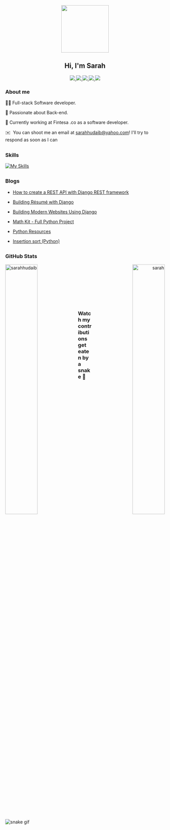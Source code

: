 <div id="header" align="center">
  <img src="https://media.giphy.com/media/NgurY1o4z080Jfoyzw/giphy.gif" width="150"/>
  <h2 align="center">Hi, I'm Sarah</h2>
  <div>
    <a href="https://www.linkedin.com/in/sarah-hudaib-2298a5184">
      <img src="https://img.shields.io/badge/LinkedIn-pink?style=for-the-badge&logo=linkedin&logoColor=black" />
    </a>
    <a href="https://sarahthedeveloper.hashnode.dev/">
      <img src="https://img.shields.io/badge/HashNode-pink?style=for-the-badge&logo=hashnode&logoColor=black" />
    </a>
    <a href="mailto:sarahhudaib744@gmail.com">
      <img src="https://img.shields.io/badge/Gmail-pink?style=for-the-badge&logo=gmail&logoColor=black"/>
    </a>
    <a href="https://my-portfolio-dialaabulkhail.vercel.app/">
      <img src="https://img.shields.io/badge/Portfolio-pink?style=for-the-badge"/>
    <a href="https://www.instagram.com/sarah01001000/">
      <img src="https://img.shields.io/badge/Instagram-pink?style=for-the-badge"/>
    </a>
    </a>
</div>
  <img src="https://komarev.com/ghpvc/?username=sarahhudaib&style=flat-square&color=pink" alt=""/>
</div>

<h3> About me </h3>

👩‍💻 Full-stack Software developer.

🤍 Passionate about Back-end.
  
🌱 Currently working at Fintesa .co as a software developer.

✉️ &nbsp;You can shoot me an email at sarahhudaib@yahoo.com! I'll try to respond as soon as I can

<h2></h2>
<h3> Skills </h3>

[![My Skills](https://skillicons.dev/icons?i=react,html,css,python,javascript,nodejs,nextjs,tailwind,heroku,django,docker,github,vscode,md,netlify,postgres,tensorflow&perline=10)](https://skillicons.dev)


<h2></h2>
<div></div>
<h3>Blogs</h3>

- [How to create a REST API with Django REST framework](https://sarahthedeveloper.hashnode.dev/how-to-create-a-rest-api-with-django-rest-framework)

- [Building Résumé with Django](https://sarahthedeveloper.hashnode.dev/building-resume-with-django)

- [Building Modern Websites Using Django](https://sarahthedeveloper.hashnode.dev/building-modern-websites-using-django)

- [Math Kit - Full Python Project](https://sarahthedeveloper.hashnode.dev/math-kit-full-python-project)

- [Python Resources](https://sarahthedeveloper.hashnode.dev/python-resources)
  
- [Insertion sort (Python)](https://sarahthedeveloper.hashnode.dev/insertion-sort-python)

<h2></h2>
<h2></h2>
<div></div>
<h3>GitHub Stats</h3>

<p align="left"><img width="45%" align="left" src="https://github-readme-stats.vercel.app/api?username=sarahhudaib&show_icons=true&include_all_commits=true&theme=radical&hide_border=true" alt="sarahhudaib" /></p>
<p align="right"><img width="45%" align="right" sy src="https://github-readme-stats.vercel.app/api/top-langs/?username=sarahhudaib&layout=compact&theme=radical&hide_border=true" alt="sarah" /></p>

<h2></h2>

<br></br>
<br></br>
<br></br>
<h2></h2>
<div></div>
<h3>Watch my contributions get eaten by a snake 🐍</h3>

![snake gif](https://user-images.githubusercontent.com/88105077/166116856-9251de7f-d2df-46fd-901b-5920e8047e52.svg)




